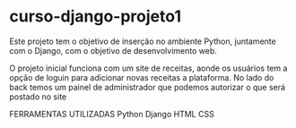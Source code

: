 # curso-django-projeto1

Este projeto tem o objetivo de inserção no ambiente Python, juntamente com o Django, com o objetivo de desenvolvimento web.

O projeto inicial funciona com um site de receitas, aonde os usuários tem a opção de loguin para adicionar novas receitas a plataforma.
No lado do back temos um painel de administrador que podemos autorizar o que será postado no site

FERRAMENTAS UTILIZADAS
Python
Django
HTML
CSS
